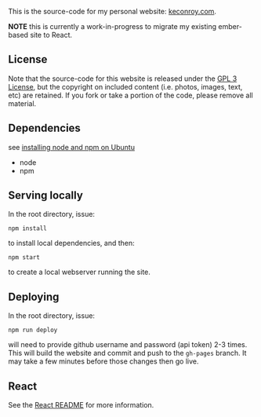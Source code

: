 This is the source-code for my personal website: [keconroy.com](http://www.keconroy.com).

**NOTE** this is currently a work-in-progress to migrate my existing ember-based
site to React.

## License

Note that the source-code for this website is released under the [GPL 3 License](./LICENSE), but the copyright on included content (i.e. photos, images, text, etc) are retained.  If you fork or take a portion of the code, please remove all material.


## Dependencies

see [installing node and npm on Ubuntu](https://tecadmin.net/install-latest-nodejs-npm-on-ubuntu/)

  * node
  * npm


## Serving locally

In the root directory, issue:

```
npm install
```

to install local dependencies, and then:

```
npm start
```

to create a local webserver running the site.


## Deploying

In the root directory, issue:

```
npm run deploy
```

will need to provide github username and password (api token) 2-3 times.  This
will build the website and commit and push to the `gh-pages` branch.  It may take
a few minutes before those changes then go live.


## React

See the [React README](README_REACT.md) for more information.
